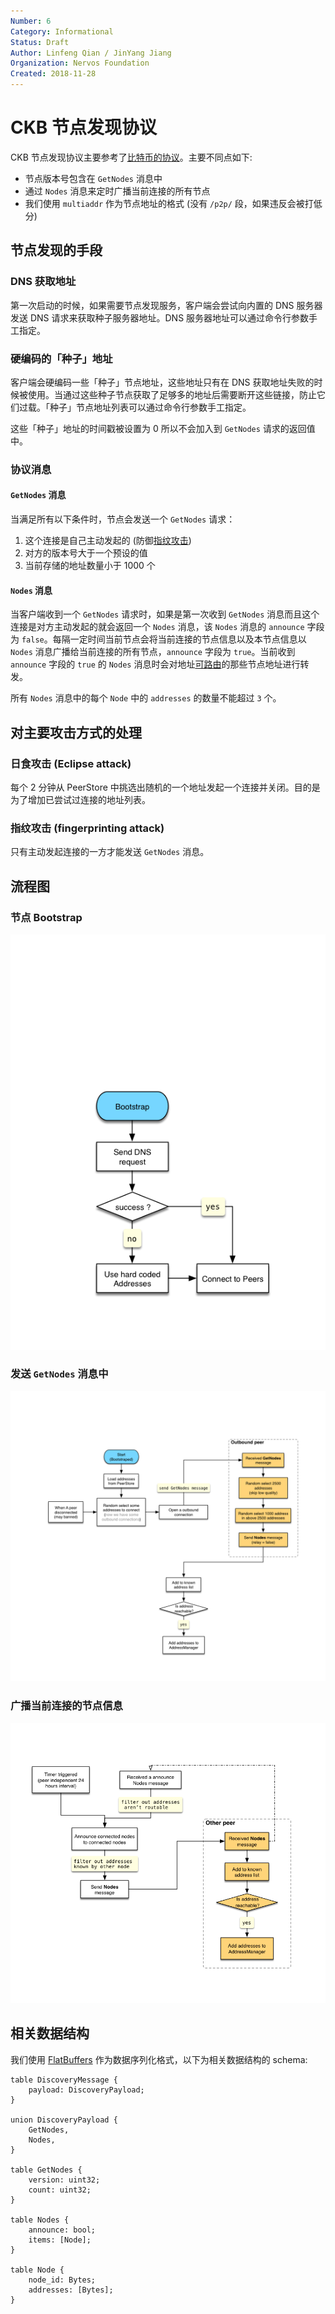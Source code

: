 ```yaml
---
Number: 6
Category: Informational
Status: Draft
Author: Linfeng Qian / JinYang Jiang
Organization: Nervos Foundation
Created: 2018-11-28
---
```


# CKB 节点发现协议

CKB 节点发现协议主要参考了[比特币的协议][0]。主要不同点如下:
* 节点版本号包含在 `GetNodes` 消息中
* 通过 `Nodes` 消息来定时广播当前连接的所有节点
* 我们使用 `multiaddr` 作为节点地址的格式 (没有 `/p2p/` 段，如果违反会被打低分)


## 节点发现的手段
### DNS 获取地址
第一次启动的时候，如果需要节点发现服务，客户端会尝试向内置的 DNS 服务器发送 DNS 请求来获取种子服务器地址。DNS 服务器地址可以通过命令行参数手工指定。

### 硬编码的「种子」地址
客户端会硬编码一些「种子」节点地址，这些地址只有在 DNS 获取地址失败的时候被使用。当通过这些种子节点获取了足够多的地址后需要断开这些链接，防止它们过载。「种子」节点地址列表可以通过命令行参数手工指定。

这些「种子」地址的时间戳被设置为 0 所以不会加入到 `GetNodes` 请求的返回值中。

### 协议消息

#### `GetNodes` 消息
当满足所有以下条件时，节点会发送一个 `GetNodes` 请求：

  1. 这个连接是自己主动发起的 (防御[指纹攻击][3])
  2. 对方的版本号大于一个预设的值
  3. 当前存储的地址数量小于 1000 个

#### `Nodes` 消息

当客户端收到一个 `GetNodes` 请求时，如果是第一次收到 `GetNodes` 消息而且这个连接是对方主动发起的就会返回一个 `Nodes` 消息，该 `Nodes` 消息的 `announce` 字段为 `false`。每隔一定时间当前节点会将当前连接的节点信息以及本节点信息以 `Nodes` 消息广播给当前连接的所有节点，`announce` 字段为 `true`。当前收到 `announce` 字段的 `true` 的 `Nodes` 消息时会对地址[可路由][1]的那些节点地址进行转发。

所有 `Nodes` 消息中的每个 `Node` 中的 `addresses` 的数量不能超过 `3` 个。

## 对主要攻击方式的处理
### 日食攻击 (Eclipse attack)
每个 2 分钟从 PeerStore 中挑选出随机的一个地址发起一个连接并关闭。目的是为了增加已尝试过连接的地址列表。

### 指纹攻击 (fingerprinting attack)
只有主动发起连接的一方才能发送 `GetNodes` 消息。

## 流程图
### 节点 Bootstrap
![](images/bootstrap.png)
### 发送 `GetNodes` 消息中
![](images/get-nodes.png)
### 广播当前连接的节点信息
![](images/announce-nodes.png)

## 相关数据结构
我们使用 [FlatBuffers][2] 作为数据序列化格式，以下为相关数据结构的 schema:

```
table DiscoveryMessage {
    payload: DiscoveryPayload;
}

union DiscoveryPayload {
    GetNodes,
    Nodes,
}

table GetNodes {
    version: uint32;
    count: uint32;
}

table Nodes {
    announce: bool;
    items: [Node];
}

table Node {
    node_id: Bytes;
    addresses: [Bytes];
}
```

[0]: https://en.bitcoin.it/wiki/Satoshi_Client_Node_Discovery
[1]: https://www.iana.org/assignments/iana-ipv4-special-registry/iana-ipv4-special-registry.xhtml
[2]: https://google.github.io/flatbuffers/
[3]: https://arxiv.org/pdf/1410.6079.pdf
